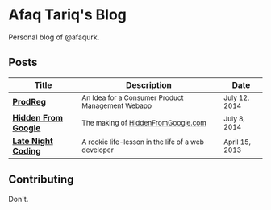 # Afaq Tariq's Blog

Personal blog of @afaqurk.

## Posts

| Title | Description | Date |
|-------------|--------|------|
|[**ProdReg**](https://github.com/afaqurk/blog-afaqurk/blob/master/posts/2014-07-12-prodreg.md) | <sup>An Idea for a Consumer Product Management Webapp</sup>| <sup>July 12, 2014</sup> |
|[**Hidden From Google**](https://github.com/afaqurk/blog-afaqurk/blob/master/posts/2014-07-08-hidden-from-google.md) | <sup>The making of [HiddenFromGoogle.com](http://HiddenFromGoogle.afaqtariq.com)</sup> | <sup>July 8, 2014</sup> |
|[**Late Night Coding**](https://github.com/afaqurk/blog-afaqurk/blob/master/posts/2013-04-15-late-night-coding.md) | <sup>A rookie life-lesson in the life of a web developer</sup> | <sup>April 15, 2013</sup> |

## Contributing
Don't.

##
